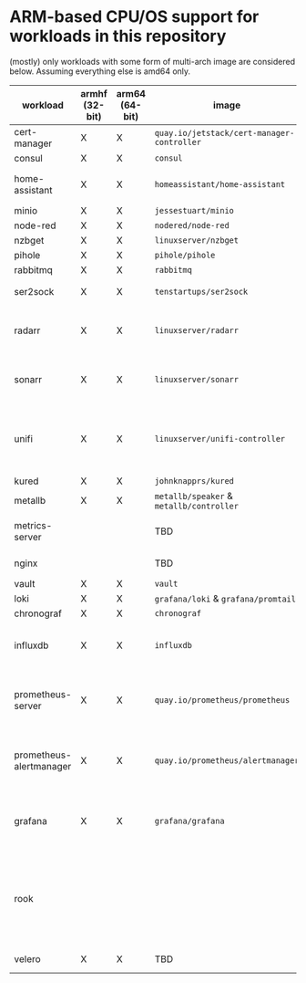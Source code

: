 # ARM-based CPU/OS support for workloads in this repository

(mostly) only workloads with some form of multi-arch image are considered below.  Assuming everything else is amd64 only.

| workload                | armhf (32-bit) | arm64 (64-bit) | image | notes |
|-------------------------|----------------|----------------|-------|-------|
| cert-manager            | X | X | `quay.io/jetstack/cert-manager-controller` | This shipped with release v0.12 |
| consul                  | X | X | `consul` | |
| home-assistant          | X | X | `homeassistant/home-assistant` | The vscode sudecard container is amd64 only |
| minio                   | X | X | `jessestuart/minio` | |
| node-red                | X | X | `nodered/node-red` | |
| nzbget                  | X | X | `linuxserver/nzbget` | |
| pihole                  | X | X | `pihole/pihole` | |
| rabbitmq                | X | X | `rabbitmq` | |
| ser2sock                | X | X | `tenstartups/ser2sock` | Seems to work on arm64 ¯\\\_(ツ)_/¯  |
| radarr                  | X | X | `linuxserver/radarr` | Not running on arm now due to no ceph-csi container support for arm |
| sonarr                  | X | X | `linuxserver/sonarr` | Not running on arm now due to no ceph-csi container support for arm |
| unifi                   | X | X | `linuxserver/unifi-controller` | Not running this image right now - instead running `jacobalberty/unifi` which is amd64-only |
| kured                   | X | X | `johnknapprs/kured` |  |
| metallb                 | X | X | `metallb/speaker` & `metallb/controller` |  |
| metrics-server          |  |  | TBD | [this issue](https://github.com/kubernetes-incubator/metrics-server/issues/181) should enable multi-arch at some point |
| nginx                   |  |  | TBD | [this PR](https://github.com/kubernetes/ingress-nginx/pull/4271) should enable support |
| vault                   | X | X | `vault` |  |
| loki                    | X | X | `grafana/loki` & `grafana/promtail` |  |
| chronograf              | X | X | `chronograf` |  |
| influxdb                | X | X | `influxdb` | Not running on arm now due to memory resource needs |
| prometheus-server       | X | X | `quay.io/prometheus/prometheus` | Can't run on arm because init/sidecard containres are not arm-capable |
| prometheus-alertmanager | X | X | `quay.io/prometheus/alertmanager` | Can't run on arm because init/sidecard containres are not arm-capable |
| grafana                 | X | X | `grafana/grafana` | Can't run on arm because init/sidecard containres are not arm-capable |
| rook                    |  |  |  | No support yet - will be necesary for `csi-rbdplugin` to support arm/arm64 for ceph client workloads to run on arm |
| velero                  | X | X | TBD | [this PR](https://github.com/vmware-tanzu/velero/pull/1768) should enable support |
